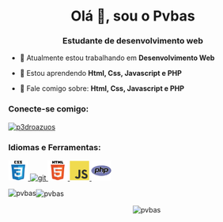 <h1 align="center">Olá 👋, sou o Pvbas</h1>
<h3 align="center">Estudante de desenvolvimento web</h3>

- 🔭 Atualmente estou trabalhando em **Desenvolvimento Web**

- 🌱 Estou aprendendo **Html, Css, Javascript e PHP**

- 💬 Fale comigo sobre: ​​**Html, Css, Javascript e PHP**

<h3 alinhar="esquerda">Conecte-se comigo:</h3>
<p align="left">
<a href="https://instagram.com/p3droazuos" target="blank"><img align="center" src="https://raw.githubusercontent.com/rahuldkjain/github-profile-readme-generator /master/src/images/icons/Social/instagram.svg" alt="p3droazuos" height="30" width="40" /></a>
</p>

<h3 align="left">Idiomas e Ferramentas:</h3>
<p align="left"> <a href="https://www.w3schools.com/css/" target="_blank" rel="noreferrer"> <img src="https://raw.githubusercontent.com/devicons/devicon/master/icons/css3/css3-original-wordmark.svg" alt="css3" width="40" height="40"/> </a> <a href="https:// git-scm.com/" target="_blank" rel="noreferrer"> <img src="https://www.vectorlogo.zone/logos/git-scm/git-scm-icon.svg" alt=" git" width="40" height="40"/> </a> <a href="https://www.w3.org/html/" target="_blank" rel="noreferrer"> <img src ="https://raw.githubusercontent.com/devicons/devicon/master/icons/html5/html5-original-wordmark.svg" alt="html5" width="40" height="40"/> </a> <a href="https:// developer.mozilla.org/en-US/docs/Web/JavaScript" target="_blank" rel="noreferrer"> <img src="https://raw.githubusercontent.com/devicons/devicon/master/icons/javascript/javascript-original.svg" alt="javascript" width="40" height="40"/> </a> <a href="https://www.php.net" target="_blank" rel ="noreferrer"> <img src="https://raw.githubusercontent.com/devicons/devicon/master/icons/php/php-original.svg" alt="php" width="40" height="40 "/></a> </p>

<p><img height="180em" align="left" src="https://github-readme-stats.vercel.app/api/top-langs?username=pvbas&show_icons=true&locale=en&layout=compact&theme=dark" alt="pvbas" /> </p>

<p> <img height="180em" align="center" src="https://github-readme-stats.vercel.app/api?username=pvbas&show_icons=true&locale=en&theme=dark" alt="pvbas" /> </p>

<p align="center" ><img height="180em" align="center" src="https://github-readme-streak-stats.herokuapp.com/?user=pvbas&theme=dark" alt="pvbas" /></p>
